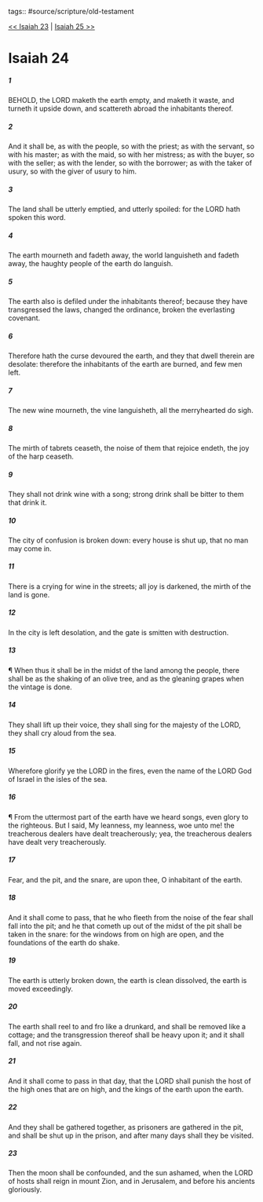tags:: #source/scripture/old-testament

[<< Isaiah 23](/Old_Testament/23_Isaiah/Isaiah_23.md) | [Isaiah 25 >>](/Old_Testament/23_Isaiah/Isaiah_25.md)

# Isaiah 24

##### 1

BEHOLD, the LORD maketh the earth empty, and maketh it waste, and turneth it upside down, and scattereth abroad the inhabitants thereof.

##### 2

And it shall be, as with the people, so with the priest; as with the servant, so with his master; as with the maid, so with her mistress; as with the buyer, so with the seller; as with the lender, so with the borrower; as with the taker of usury, so with the giver of usury to him.

##### 3

The land shall be utterly emptied, and utterly spoiled: for the LORD hath spoken this word.

##### 4

The earth mourneth and fadeth away, the world languisheth and fadeth away, the haughty people of the earth do languish.

##### 5

The earth also is defiled under the inhabitants thereof; because they have transgressed the laws, changed the ordinance, broken the everlasting covenant.

##### 6

Therefore hath the curse devoured the earth, and they that dwell therein are desolate: therefore the inhabitants of the earth are burned, and few men left.

##### 7

The new wine mourneth, the vine languisheth, all the merryhearted do sigh.

##### 8

The mirth of tabrets ceaseth, the noise of them that rejoice endeth, the joy of the harp ceaseth.

##### 9

They shall not drink wine with a song; strong drink shall be bitter to them that drink it.

##### 10

The city of confusion is broken down: every house is shut up, that no man may come in.

##### 11

There is a crying for wine in the streets; all joy is darkened, the mirth of the land is gone.

##### 12

In the city is left desolation, and the gate is smitten with destruction.

##### 13

¶ When thus it shall be in the midst of the land among the people, there shall be as the shaking of an olive tree, and as the gleaning grapes when the vintage is done.

##### 14

They shall lift up their voice, they shall sing for the majesty of the LORD, they shall cry aloud from the sea.

##### 15

Wherefore glorify ye the LORD in the fires, even the name of the LORD God of Israel in the isles of the sea.

##### 16

¶ From the uttermost part of the earth have we heard songs, even glory to the righteous. But I said, My leanness, my leanness, woe unto me! the treacherous dealers have dealt treacherously; yea, the treacherous dealers have dealt very treacherously.

##### 17

Fear, and the pit, and the snare, are upon thee, O inhabitant of the earth.

##### 18

And it shall come to pass, that he who fleeth from the noise of the fear shall fall into the pit; and he that cometh up out of the midst of the pit shall be taken in the snare: for the windows from on high are open, and the foundations of the earth do shake.

##### 19

The earth is utterly broken down, the earth is clean dissolved, the earth is moved exceedingly.

##### 20

The earth shall reel to and fro like a drunkard, and shall be removed like a cottage; and the transgression thereof shall be heavy upon it; and it shall fall, and not rise again.

##### 21

And it shall come to pass in that day, that the LORD shall punish the host of the high ones that are on high, and the kings of the earth upon the earth.

##### 22

And they shall be gathered together, as prisoners are gathered in the pit, and shall be shut up in the prison, and after many days shall they be visited.

##### 23

Then the moon shall be confounded, and the sun ashamed, when the LORD of hosts shall reign in mount Zion, and in Jerusalem, and before his ancients gloriously.
